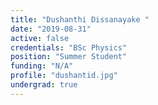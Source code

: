 ```yaml
---
title: "Dushanthi Dissanayake "
date: "2019-08-31"
active: false
credentials: "BSc Physics"
position: "Summer Student"
funding: "N/A"
profile: "dushantid.jpg"
undergrad: true
---
```

